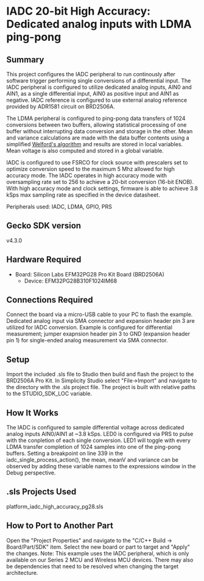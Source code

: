 # IADC 20-bit High Accuracy: Dedicated analog inputs with LDMA ping-pong #

## Summary ##

This project configures the IADC peripheral to run continously after software trigger performing single conversions of a differential input. The IADC peripheral is configured to utilize dedicated analog inputs, AIN0 and AIN1, as a single differential input, AIN0 as positive input and AIN1 as negative. IADC reference is configured to use external analog reference provided by ADR1581 circuit on BRD2506A.

The LDMA peripheral is configured to ping-pong data transfers of 1024 conversions between two buffers, allowing statistical processing of one buffer without interrupting data conversion and storage in the other. Mean and variance calculations are made with the data buffer contents using a simplified [Welford's algorithm](https://en.wikipedia.org/wiki/Algorithms_for_calculating_variance) and results are stored in local variables. Mean voltage is also computed and stored in a global variable.

IADC is configured to use FSRCO for clock source with prescalers set to optimize conversion speed to the maximum 5 Mhz allowed for high accuracy mode. The IADC operates in high accuracy mode with oversampling rate set to 256 to achieve a 20-bit conversion (16-bit ENOB). With high accuracy mode and clock settings, firmware is able to achieve 3.8 kSps max sampling rate as specified in the device datasheet.

Peripherals used: IADC, LDMA, GPIO, PRS

## Gecko SDK version ##

v4.3.0

## Hardware Required ##

* Board:  Silicon Labs EFM32PG28 Pro Kit Board (BRD2506A)
  * Device: EFM32PG28B310F1024IM68

## Connections Required ##

Connect the board via a micro-USB cable to your PC to flash the example.
Dedicated analog input via SMA connector and expansion header pin 3 are utilized for IADC conversion. Example is configured for differential measurement; jumper exapnsion header pin 3 to GND (expansion header pin 1) for single-ended analog measurement via SMA connector.

## Setup ##

Import the included .sls file to Studio then build and flash the project to the BRD2506A Pro Kit.
In Simplicity Studio select "File->Import" and navigate to the directory with the .sls project file.
The project is built with relative paths to the STUDIO_SDK_LOC variable.

## How It Works ##

The IADC is configured to sample differential voltage across dedicated analog inputs AIN0/AIN1 at ~3.8 kSps. LED0 is configured via PRS to pulse with the conpletion of each single conversion. LED1 will toggle with every LDMA transfer completion of 1024 samples into one of the ping-pong buffers. Setting a breakpoint on line 339 in the iadc_single_process_action(), the mean, meanV and variance can be observed by adding these variable names to the expressions window in the Debug perspective.

## .sls Projects Used ##

platform_iadc_high_accuracy_pg28.sls

## How to Port to Another Part ##

Open the "Project Properties" and navigate to the "C/C++ Build -> Board/Part/SDK" item.  Select the new board or part to target and "Apply" the changes.  Note: This example uses the IADC peripheral, which is only available on our Series 2 MCU and Wireless MCU devices. There may also be dependencies that need to be resolved when changing the target architecture.
